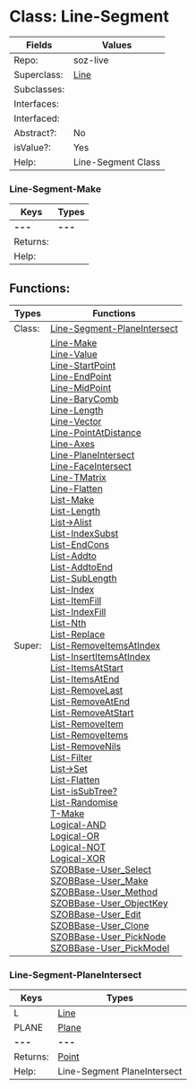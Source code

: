 
# Class:	Line-Segment

| Fields | Values |
| --------- | --------- |
| Repo: | soz-live |
| Superclass: | [Line](Line.html) |
| Subclasses: |  |
| Interfaces: |  |
| Interfaced: |  |
| Abstract?: | No |
| isValue?: | Yes |
| Help: | Line-Segment Class |

### Line-Segment-Make

| Keys | Types |
| --------- | --------- |
| **---** | **---** |
| Returns: |  |
| Help: |  |


## Functions:

| Types | Functions |
| --------- | --------- |
| Class: | [Line-Segment-PlaneIntersect](#Line-Segment-PlaneIntersect) |
| Super: | [Line-Make](Line.html) <br> [Line-Value](Line.html) <br> [Line-StartPoint](Line.html) <br> [Line-EndPoint](Line.html) <br> [Line-MidPoint](Line.html) <br> [Line-BaryComb](Line.html) <br> [Line-Length](Line.html) <br> [Line-Vector](Line.html) <br> [Line-PointAtDistance](Line.html) <br> [Line-Axes](Line.html) <br> [Line-PlaneIntersect](Line.html) <br> [Line-FaceIntersect](Line.html) <br> [Line-TMatrix](Line.html) <br> [Line-Flatten](Line.html) <br> [List-Make](List.html) <br> [List-Length](List.html) <br> [List->Alist](List.html) <br> [List-IndexSubst](List.html) <br> [List-EndCons](List.html) <br> [List-Addto](List.html) <br> [List-AddtoEnd](List.html) <br> [List-SubLength](List.html) <br> [List-Index](List.html) <br> [List-ItemFill](List.html) <br> [List-IndexFill](List.html) <br> [List-Nth](List.html) <br> [List-Replace](List.html) <br> [List-RemoveItemsAtIndex](List.html) <br> [List-InsertItemsAtIndex](List.html) <br> [List-ItemsAtStart](List.html) <br> [List-ItemsAtEnd](List.html) <br> [List-RemoveLast](List.html) <br> [List-RemoveAtEnd](List.html) <br> [List-RemoveAtStart](List.html) <br> [List-RemoveItem](List.html) <br> [List-RemoveItems](List.html) <br> [List-RemoveNils](List.html) <br> [List-Filter](List.html) <br> [List->Set](List.html) <br> [List-Flatten](List.html) <br> [List-isSubTree?](List.html) <br> [List-Randomise](List.html) <br> [T-Make](T.html) <br> [Logical-AND](Logical.html) <br> [Logical-OR](Logical.html) <br> [Logical-NOT](Logical.html) <br> [Logical-XOR](Logical.html) <br> [SZOBBase-User_Select](SZOBBase.html) <br> [SZOBBase-User_Make](SZOBBase.html) <br> [SZOBBase-User_Method](SZOBBase.html) <br> [SZOBBase-User_ObjectKey](SZOBBase.html) <br> [SZOBBase-User_Edit](SZOBBase.html) <br> [SZOBBase-User_Clone](SZOBBase.html) <br> [SZOBBase-User_PickNode](SZOBBase.html) <br> [SZOBBase-User_PickModel](SZOBBase.html) |


### Line-Segment-PlaneIntersect

| Keys | Types |
| --------- | --------- |
| L | [Line](Line.html) |
| PLANE | [Plane](Plane.html) |
| **---** | **---** |
| Returns: | [Point](Point.html) |
| Help: | Line-Segment PlaneIntersect |

